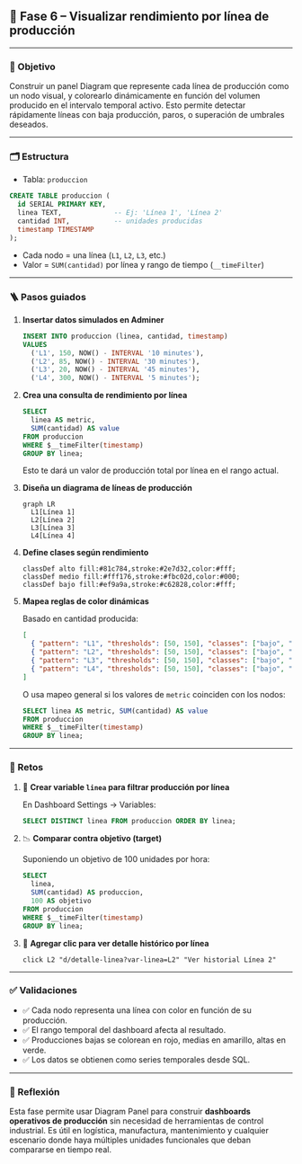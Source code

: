

## 🔹 Fase 6 – Visualizar rendimiento por línea de producción

---

### 🎯 Objetivo

Construir un panel Diagram que represente cada línea de producción como un nodo visual, y colorearlo dinámicamente en función del volumen producido en el intervalo temporal activo. Esto permite detectar rápidamente líneas con baja producción, paros, o superación de umbrales deseados.

---

### 🗂️ Estructura

* Tabla: `produccion`

```sql
CREATE TABLE produccion (
  id SERIAL PRIMARY KEY,
  linea TEXT,             -- Ej: 'Línea 1', 'Línea 2'
  cantidad INT,           -- unidades producidas
  timestamp TIMESTAMP
);
```

* Cada nodo = una línea (`L1`, `L2`, `L3`, etc.)
* Valor = `SUM(cantidad)` por línea y rango de tiempo (`__timeFilter`)

---

### 🪜 Pasos guiados

1. **Insertar datos simulados en Adminer**

   ```sql
   INSERT INTO produccion (linea, cantidad, timestamp)
   VALUES
     ('L1', 150, NOW() - INTERVAL '10 minutes'),
     ('L2', 85, NOW() - INTERVAL '30 minutes'),
     ('L3', 20, NOW() - INTERVAL '45 minutes'),
     ('L4', 300, NOW() - INTERVAL '5 minutes');
   ```

2. **Crea una consulta de rendimiento por línea**

   ```sql
   SELECT
     linea AS metric,
     SUM(cantidad) AS value
   FROM produccion
   WHERE $__timeFilter(timestamp)
   GROUP BY linea;
   ```

   Esto te dará un valor de producción total por línea en el rango actual.

3. **Diseña un diagrama de líneas de producción**

   ```mermaid
   graph LR
     L1[Línea 1]
     L2[Línea 2]
     L3[Línea 3]
     L4[Línea 4]
   ```

4. **Define clases según rendimiento**

   ```mermaid
   classDef alto fill:#81c784,stroke:#2e7d32,color:#fff;
   classDef medio fill:#fff176,stroke:#fbc02d,color:#000;
   classDef bajo fill:#ef9a9a,stroke:#c62828,color:#fff;
   ```

5. **Mapea reglas de color dinámicas**

   Basado en cantidad producida:

   ```json
   [
     { "pattern": "L1", "thresholds": [50, 150], "classes": ["bajo", "medio", "alto"] },
     { "pattern": "L2", "thresholds": [50, 150], "classes": ["bajo", "medio", "alto"] },
     { "pattern": "L3", "thresholds": [50, 150], "classes": ["bajo", "medio", "alto"] },
     { "pattern": "L4", "thresholds": [50, 150], "classes": ["bajo", "medio", "alto"] }
   ]
   ```

   O usa mapeo general si los valores de `metric` coinciden con los nodos:

   ```sql
   SELECT linea AS metric, SUM(cantidad) AS value
   FROM produccion
   WHERE $__timeFilter(timestamp)
   GROUP BY linea;
   ```

---

### 🎯 Retos

1. 🔁 **Crear variable `linea` para filtrar producción por línea**

   En Dashboard Settings → Variables:

   ```sql
   SELECT DISTINCT linea FROM produccion ORDER BY linea;
   ```

2. 📉 **Comparar contra objetivo (target)**

   Suponiendo un objetivo de 100 unidades por hora:

   ```sql
   SELECT
     linea,
     SUM(cantidad) AS produccion,
     100 AS objetivo
   FROM produccion
   WHERE $__timeFilter(timestamp)
   GROUP BY linea;
   ```

3. 🧪 **Agregar clic para ver detalle histórico por línea**

   ```mermaid
   click L2 "d/detalle-linea?var-linea=L2" "Ver historial Línea 2"
   ```

---

### ✅ Validaciones

* ✅ Cada nodo representa una línea con color en función de su producción.
* ✅ El rango temporal del dashboard afecta al resultado.
* ✅ Producciones bajas se colorean en rojo, medias en amarillo, altas en verde.
* ✅ Los datos se obtienen como series temporales desde SQL.

---

### 💬 Reflexión

Esta fase permite usar Diagram Panel para construir **dashboards operativos de producción** sin necesidad de herramientas de control industrial. Es útil en logística, manufactura, mantenimiento y cualquier escenario donde haya múltiples unidades funcionales que deban compararse en tiempo real.

